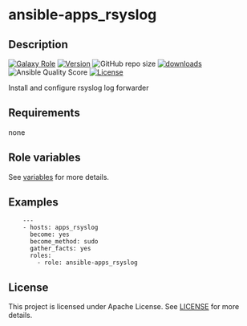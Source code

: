 # ansible-apps_rsyslog

## Description

[![Galaxy Role](https://img.shields.io/badge/galaxy-apps_rsyslog-purple?style=flat)](https://galaxy.ansible.com/lotusnoir/apps_rsyslog)
[![Version](https://img.shields.io/github/release/lotusnoir/ansible-apps_rsyslog.svg)](https://github.com/lotusnoir/ansible-apps_rsyslog/releases/latest)
![GitHub repo size](https://img.shields.io/github/repo-size/lotusnoir/ansible-apps_rsyslog?color=orange&style=flat)
[![downloads](https://img.shields.io/ansible/role/d/56793)](https://galaxy.ansible.com/lotusnoir/apps_rsyslog)
![Ansible Quality Score](https://img.shields.io/ansible/quality/56793)
[![License](https://img.shields.io/badge/license-Apache--2.0-brightgreen?style=flat)](https://opensource.org/licenses/Apache-2.0)

Install and configure rsyslog log forwarder

## Requirements

none

## Role variables

See [variables](/defaults/main.yml) for more details.

## Examples

        ---
        - hosts: apps_rsyslog
          become: yes
          become_method: sudo
          gather_facts: yes
          roles:
            - role: ansible-apps_rsyslog


## License

This project is licensed under Apache License. See [LICENSE](/LICENSE) for more details.

